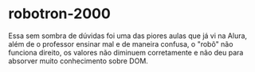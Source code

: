 # robotron-2000
Essa sem sombra de dúvidas foi uma das piores aulas que já vi na Alura, além de o professor ensinar mal e de maneira confusa, o "robô" não funciona direito, os valores não diminuem corretamente e não deu para absorver muito conhecimento sobre DOM.
